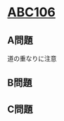 # [ABC106](https://beta.atcoder.jp/contests/abc106)  
  
## A問題  
道の重なりに注意  
  
## B問題  
  
## C問題  
